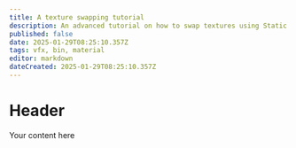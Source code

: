 ```yaml
---
title: A texture swapping tutorial
description: An advanced tutorial on how to swap textures using Static Materials and Particle events
published: false
date: 2025-01-29T08:25:10.357Z
tags: vfx, bin, material
editor: markdown
dateCreated: 2025-01-29T08:25:10.357Z
---
```


# Header
Your content here